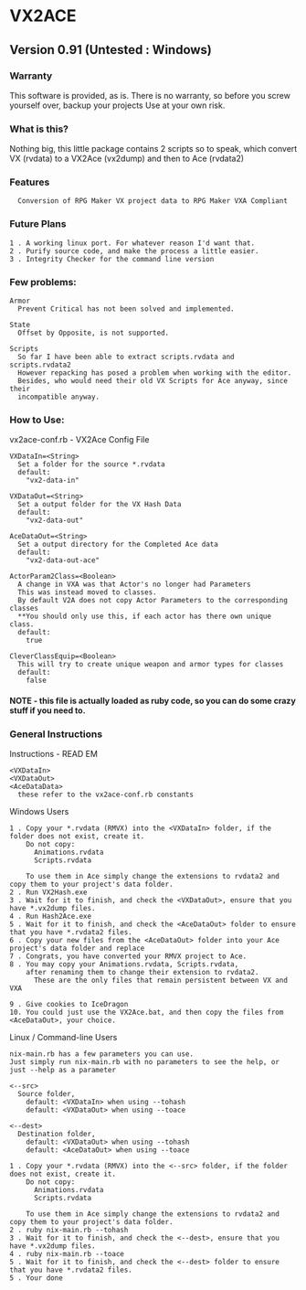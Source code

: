 VX2ACE
======

## Version 0.91 (Untested : Windows)

### Warranty
This software is provided, as is.
There is no warranty, so before you screw yourself over, backup your projects
Use at your own risk.

### What is this?
Nothing big, this little package contains 2 scripts so to speak, 
which convert VX (rvdata) to a VX2Ace (vx2dump) and then to Ace (rvdata2)

### Features
```
  Conversion of RPG Maker VX project data to RPG Maker VXA Compliant

```

### Future Plans
```
1 . A working linux port. For whatever reason I'd want that.
2 . Purify source code, and make the process a little easier.
3 . Integrity Checker for the command line version
```

### Few problems:
```
Armor
  Prevent Critical has not been solved and implemented.

State
  Offset by Opposite, is not supported.

Scripts
  So far I have been able to extract scripts.rvdata and scripts.rvdata2
  However repacking has posed a problem when working with the editor.
  Besides, who would need their old VX Scripts for Ace anyway, since their 
  incompatible anyway.
```  

### How to Use:
vx2ace-conf.rb - VX2Ace Config File
```
VXDataIn=<String>
  Set a folder for the source *.rvdata
  default:
    "vx2-data-in"

VXDataOut=<String>
  Set a output folder for the VX Hash Data
  default:
    "vx2-data-out"

AceDataOut=<String>
  Set a output directory for the Completed Ace data
  default:
    "vx2-data-out-ace"

ActorParam2Class=<Boolean>
  A change in VXA was that Actor's no longer had Parameters
  This was instead moved to classes.
  By default V2A does not copy Actor Parameters to the corresponding classes
  **You should only use this, if each actor has there own unique class.
  default:
    true

CleverClassEquip=<Boolean>
  This will try to create unique weapon and armor types for classes
  default:
    false
```
#### NOTE - this file is actually loaded as ruby code, so you can do some crazy stuff if you need to.

### General Instructions
Instructions - READ EM
```
<VXDataIn>  
<VXDataOut>
<AceDataData>  
  these refer to the vx2ace-conf.rb constants
```

Windows Users
```
1 . Copy your *.rvdata (RMVX) into the <VXDataIn> folder, if the folder does not exist, create it.
    Do not copy:
      Animations.rvdata
      Scripts.rvdata
     
    To use them in Ace simply change the extensions to rvdata2 and copy them to your project's data folder.
2 . Run VX2Hash.exe
3 . Wait for it to finish, and check the <VXDataOut>, ensure that you have *.vx2dump files.
4 . Run Hash2Ace.exe
5 . Wait for it to finish, and check the <AceDataOut> folder to ensure that you have *.rvdata2 files.
6 . Copy your new files from the <AceDataOut> folder into your Ace project's data folder and replace
7 . Congrats, you have converted your RMVX project to Ace.
8 . You may copy your Animations.rvdata, Scripts.rvdata,
    after renaming them to change their extension to rvdata2.
      These are the only files that remain persistent between VX and VXA
     
9 . Give cookies to IceDragon     
10. You could just use the VX2Ace.bat, and then copy the files from <AceDataOut>, your choice.
```

Linux / Command-line Users
```
nix-main.rb has a few parameters you can use.
Just simply run nix-main.rb with no parameters to see the help, or just --help as a parameter

<--src> 
  Source folder, 
    default: <VXDataIn> when using --tohash
    default: <VXDataOut> when using --toace

<--dest>
  Destination folder, 
    default: <VXDataOut> when using --tohash
    default: <AceDataOut> when using --toace 

1 . Copy your *.rvdata (RMVX) into the <--src> folder, if the folder does not exist, create it.
    Do not copy:
      Animations.rvdata
      Scripts.rvdata
     
    To use them in Ace simply change the extensions to rvdata2 and copy them to your project's data folder.
2 . ruby nix-main.rb --tohash
3 . Wait for it to finish, and check the <--dest>, ensure that you have *.vx2dump files.
4 . ruby nix-main.rb --toace
5 . Wait for it to finish, and check the <--dest> folder to ensure that you have *.rvdata2 files.
5 . Your done
```
